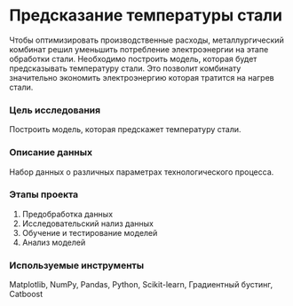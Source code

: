 # Предсказание температуры стали
Чтобы оптимизировать производственные расходы, металлургический комбинат решил уменьшить потребление электроэнергии на этапе обработки стали. 
Необходимо построить модель, которая будет предсказывать температуру стали. 
Это позволит комбинату значительно экономить электроэнергию которая тратится на нагрев стали.

### Цель исследования
Построить модель, которая предскажет температуру стали.
    
### Описание данных
Набор данных о различных параметрах технологического процесса.

### Этапы проекта
  1. Предобработка данных
  2. Исследовательский нализ данных
  3. Обучение и тестирование моделей
  4. Анализ моделей

### Используемые инструменты
Matplotlib, NumPy, Pandas, Python, Scikit-learn, Градиентный бустинг, Сatboost
